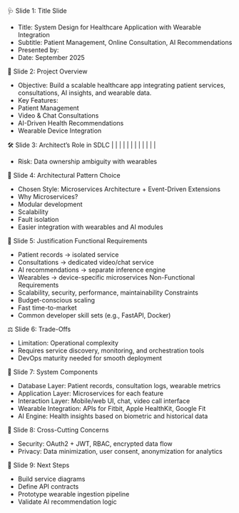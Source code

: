 🩺 Slide 1: Title Slide
- Title: System Design for Healthcare Application with Wearable Integration
- Subtitle: Patient Management, Online Consultation, AI Recommendations
- Presented by: 
- Date: September 2025

🧠 Slide 2: Project Overview
- Objective: Build a scalable healthcare app integrating patient services, consultations, AI insights, and wearable data.
- Key Features:
- Patient Management
- Video & Chat Consultations
- AI-Driven Health Recommendations
- Wearable Device Integration

🛠️ Slide 3: Architect’s Role in SDLC
|  |  | 
|  |  | 
|  |  | 
|  |  | 


- Risk: Data ownership ambiguity with wearables

🧱 Slide 4: Architectural Pattern Choice
- Chosen Style: Microservices Architecture + Event-Driven Extensions
- Why Microservices?
- Modular development
- Scalability
- Fault isolation
- Easier integration with wearables and AI modules

📌 Slide 5: Justification
Functional Requirements
- Patient records → isolated service
- Consultations → dedicated video/chat service
- AI recommendations → separate inference engine
- Wearables → device-specific microservices
Non-Functional Requirements
- Scalability, security, performance, maintainability
Constraints
- Budget-conscious scaling
- Fast time-to-market
- Common developer skill sets (e.g., FastAPI, Docker)

⚖️ Slide 6: Trade-Offs
- Limitation: Operational complexity
- Requires service discovery, monitoring, and orchestration tools
- DevOps maturity needed for smooth deployment

🧩 Slide 7: System Components
- Database Layer: Patient records, consultation logs, wearable metrics
- Application Layer: Microservices for each feature
- Interaction Layer: Mobile/web UI, chat, video call interface
- Wearable Integration: APIs for Fitbit, Apple HealthKit, Google Fit
- AI Engine: Health insights based on biometric and historical data

🔐 Slide 8: Cross-Cutting Concerns
- Security: OAuth2 + JWT, RBAC, encrypted data flow
- Privacy: Data minimization, user consent, anonymization for analytics

🚀 Slide 9: Next Steps
- Build service diagrams
- Define API contracts
- Prototype wearable ingestion pipeline
- Validate AI recommendation logic
